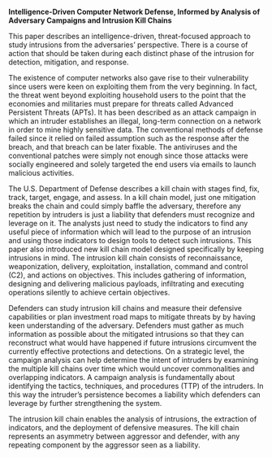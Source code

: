 **Intelligence-Driven Computer Network Defense, Informed by Analysis of Adversary Campaigns and Intrusion Kill Chains**


This paper describes an intelligence-driven, threat-focused approach to study intrusions from the adversaries’ perspective. There is a course of action that should be taken during each distinct phase of the intrusion for detection, mitigation, and response.

The existence of computer networks also gave rise to their vulnerability since users were keen on exploiting them from the very beginning. In fact, the threat went beyond exploiting household users to the point that the economies and militaries must prepare for threats called Advanced Persistent Threats (APTs). It has been described as an attack campaign in which an intruder establishes an illegal, long-term connection on a network in order to mine highly sensitive data. The conventional methods of defense failed since it relied on failed assumption such as the response after the breach, and that breach can be later fixable. The antiviruses and the conventional patches were simply not enough since those attacks were socially engineered and solely targeted the end users via emails to launch malicious activities.

The U.S. Department of Defense describes a kill chain with stages find, fix, track, target, engage, and assess. In a kill chain model, just one mitigation breaks the chain and could simply baffle the adversary, therefore any repetition by intruders is just a liability that defenders must recognize and leverage on it. The analysts just need to study the indicators to find any useful piece of information which will lead to the purpose of an intrusion and using those indicators to design tools to detect such intrusions. This paper also introduced new kill chain model designed specifically by keeping intrusions in mind. The intrusion kill chain consists of reconnaissance, weaponization, delivery, exploitation, installation, command and control (C2), and actions on objectives. This includes gathering of information, designing and delivering malicious payloads, infiltrating and executing operations silently to achieve certain objectives. 

Defenders can study intrusion kill chains and measure their defensive capabilities or plan investment road maps to mitigate threats by by having keen understanding of the adversary. Defenders must gather as much information as possible about the mitigated intrusions so that they can reconstruct what would have happened if future intrusions circumvent the currently effective protections and detections. On a strategic level, the campaign analysis can help determine the intent of intruders by examining the multiple kill chains over time which would uncover commonalities and overlapping indicators. A campaign analysis is fundamentally about identifying the tactics, techniques, and procedures (TTP) of the intruders. In this way the intruder’s persistence becomes a liability which defenders can leverage by further strengthening the system.

The intrusion kill chain enables the analysis of intrusions, the extraction of indicators, and the deployment of defensive measures. The kill chain represents an asymmetry between aggressor and defender, with any repeating component by the aggressor seen as a liability.

